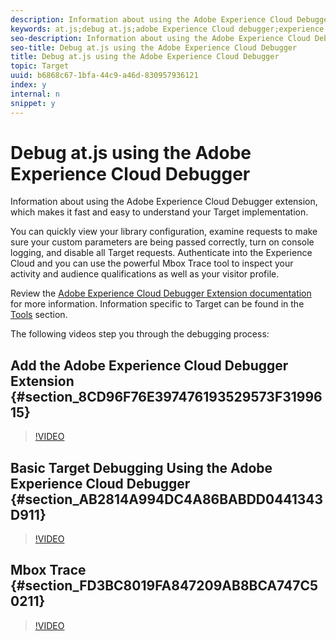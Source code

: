 ```yaml
---
description: Information about using the Adobe Experience Cloud Debugger extension, which makes it fast and easy to understand your Target implementation.
keywords: at.js;debug at.js;adobe Experience Cloud debugger;experience cloud debugger;mbox trace;mbox highlight;debug;debugging
seo-description: Information about using the Adobe Experience Cloud Debugger extension, which makes it fast and easy to understand your Target implementation.
seo-title: Debug at.js using the Adobe Experience Cloud Debugger
title: Debug at.js using the Adobe Experience Cloud Debugger
topic: Target
uuid: b6868c67-1bfa-44c9-a46d-830957936121
index: y
internal: n
snippet: y
---
```


# Debug at.js using the Adobe Experience Cloud Debugger

Information about using the Adobe Experience Cloud Debugger extension, which makes it fast and easy to understand your Target implementation.

You can quickly view your library configuration, examine requests to make sure your custom parameters are being passed correctly, turn on console logging, and disable all Target requests. Authenticate into the Experience Cloud and you can use the powerful Mbox Trace tool to inspect your activity and audience qualifications as well as your visitor profile.

Review the [Adobe Experience Cloud Debugger Extension documentation](https://marketing.adobe.com/resources/help/en_US/experience-cloud-debugger/) for more information. Information specific to Target can be found in the [Tools](https://marketing.adobe.com/resources/help/en_US/experience-cloud-debugger/tools.html) section.

The following videos step you through the debugging process:

## Add the Adobe Experience Cloud Debugger Extension {#section_8CD96F76E397476193529573F3199615}

>[!VIDEO](https://video.tv.adobe.com/v/23114/)

## Basic Target Debugging Using the Adobe Experience Cloud Debugger {#section_AB2814A994DC4A86BABDD0441343D911}

>[!VIDEO](https://video.tv.adobe.com/v/23115/)

## Mbox Trace {#section_FD3BC8019FA847209AB8BCA747C50211}

>[!VIDEO](https://video.tv.adobe.com/v/23113/) 
